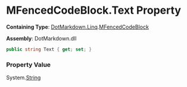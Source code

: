 # MFencedCodeBlock\.Text Property

**Containing Type**: [DotMarkdown.Linq](../../README.md)\.[MFencedCodeBlock](../README.md)

**Assembly**: DotMarkdown\.dll

```csharp
public string Text { get; set; }
```

### Property Value

System\.[String](https://docs.microsoft.com/en-us/dotnet/api/system.string)


